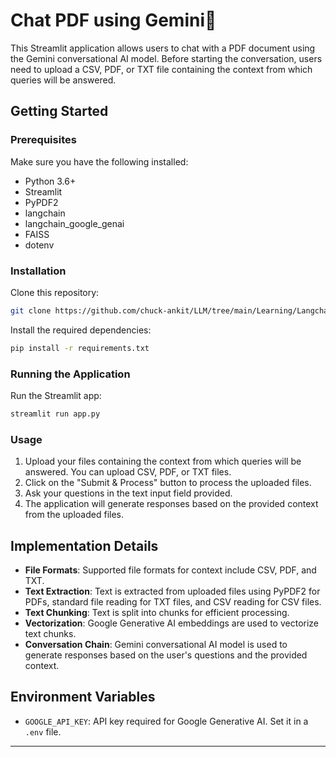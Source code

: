 

# Chat PDF using Gemini💁

This Streamlit application allows users to chat with a PDF document using the Gemini conversational AI model. Before starting the conversation, users need to upload a CSV, PDF, or TXT file containing the context from which queries will be answered.

## Getting Started

### Prerequisites

Make sure you have the following installed:

- Python 3.6+
- Streamlit
- PyPDF2
- langchain
- langchain_google_genai
- FAISS
- dotenv

### Installation

Clone this repository:

```bash
git clone https://github.com/chuck-ankit/LLM/tree/main/Learning/Langchain
```

Install the required dependencies:

```bash
pip install -r requirements.txt
```

### Running the Application

Run the Streamlit app:

```bash
streamlit run app.py
```

### Usage

1. Upload your files containing the context from which queries will be answered. You can upload CSV, PDF, or TXT files.
2. Click on the "Submit & Process" button to process the uploaded files.
3. Ask your questions in the text input field provided.
4. The application will generate responses based on the provided context from the uploaded files.

## Implementation Details

- **File Formats**: Supported file formats for context include CSV, PDF, and TXT.
- **Text Extraction**: Text is extracted from uploaded files using PyPDF2 for PDFs, standard file reading for TXT files, and CSV reading for CSV files.
- **Text Chunking**: Text is split into chunks for efficient processing.
- **Vectorization**: Google Generative AI embeddings are used to vectorize text chunks.
- **Conversation Chain**: Gemini conversational AI model is used to generate responses based on the user's questions and the provided context.

## Environment Variables

- `GOOGLE_API_KEY`: API key required for Google Generative AI. Set it in a `.env` file.

---
